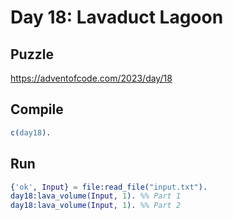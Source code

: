 # Day 18: Lavaduct Lagoon

## Puzzle

<https://adventofcode.com/2023/day/18>

## Compile

```erlang
c(day18).
```

## Run

```erlang
{'ok', Input} = file:read_file("input.txt").
day18:lava_volume(Input, 1). %% Part 1
day18:lava_volume(Input, 1). %% Part 2
```
